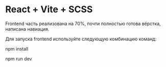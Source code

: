 # React + Vite + SCSS

Frontend часть реализована на 70%, почти полностью готова вёрстка, написана навиация.

Для запуска frontend используйте следующую комбинацию команд:

npm install

npm run dev
